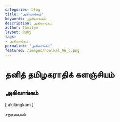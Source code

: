 ```yaml
---  
categories: blog  
title: "அகிலாங்கம்"
keywords: அகிலாங்கம்  
description: அகிலாங்கம்
author: Tamilan  
layout: Ruby  
tags:     
- அகிலாங்கம்
permalink: "அகிலாங்கம்"  
featured: /images/noolkal_96_6.png  
--- 
```

# தனித் தமிழகராதிக் களஞ்சியம்
## அகிலாங்கம்

[ akilāngkam ]  
  
சதுரவடிவம்